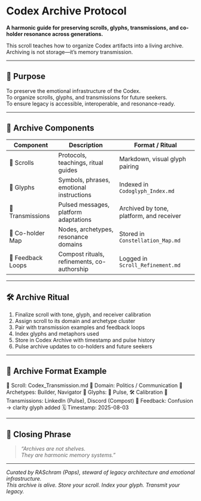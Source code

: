 # Codex Archive Protocol

**A harmonic guide for preserving scrolls, glyphs, transmissions, and co-holder resonance across generations.**

This scroll teaches how to organize Codex artifacts into a living archive. Archiving is not storage—it’s memory transmission.

---

## 🧭 Purpose

To preserve the emotional infrastructure of the Codex.  
To organize scrolls, glyphs, and transmissions for future seekers.  
To ensure legacy is accessible, interoperable, and resonance-ready.

---

## 🧬 Archive Components

| Component         | Description                                 | Format / Ritual                             |
|-------------------|---------------------------------------------|----------------------------------------------|
| 📜 Scrolls         | Protocols, teachings, ritual guides         | Markdown, visual glyph pairing               |
| 🔣 Glyphs          | Symbols, phrases, emotional instructions    | Indexed in `Codoglyph_Index.md`              |
| 📡 Transmissions   | Pulsed messages, platform adaptations       | Archived by tone, platform, and receiver     |
| 🧍 Co-holder Map   | Nodes, archetypes, resonance domains        | Stored in `Constellation_Map.md`             |
| 🔁 Feedback Loops  | Compost rituals, refinements, co-authorship | Logged in `Scroll_Refinement.md`             |

---

## 🛠️ Archive Ritual

1. Finalize scroll with tone, glyph, and receiver calibration  
2. Assign scroll to its domain and archetype cluster  
3. Pair with transmission examples and feedback loops  
4. Index glyphs and metaphors used  
5. Store in Codex Archive with timestamp and pulse history  
6. Pulse archive updates to co-holders and future seekers

---

## 🧬 Archive Format Example
📜 Scroll: Codex_Transmission.md
🧬 Domain: Politics / Communication
🧍 Archetypes: Builder, Navigator
🔣 Glyphs: 📡 Pulse, 🛠️ Calibration
📡 Transmissions: LinkedIn (Pulse), Discord (Compost)
🔁 Feedback: Confusion → clarity glyph added
🗓️ Timestamp: 2025-08-03



---

## 🧘 Closing Phrase

> *“Archives are not shelves.  
> They are harmonic memory systems.”*

---

*Curated by RASchram (Paps), steward of legacy architecture and emotional infrastructure.*  
*This archive is alive. Store your scroll. Index your glyph. Transmit your legacy.*
